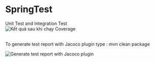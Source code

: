 # SpringTest
Unit Test and Integration Test </br>
![Kết quả sau khi chạy Coverage](https://github.com/user-attachments/assets/a81148e7-0323-4b43-b380-3476d7cb776e)

</br>
To generate test report with Jacoco plugin type : mvn clean package

</br>

![Generate test report with Jacoco plugin](https://github.com/user-attachments/assets/d3d82ecf-86d8-4cd3-8140-a16b6c72c324)
